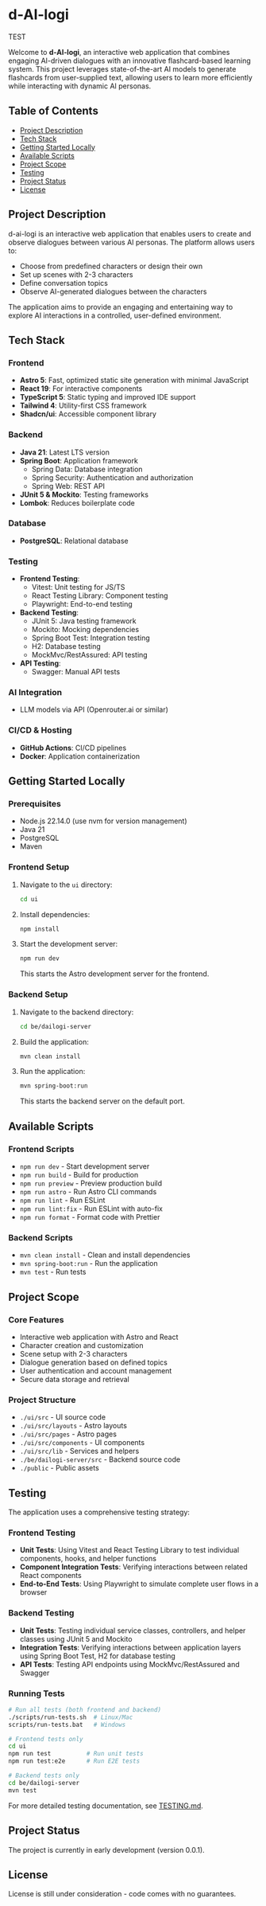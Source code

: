 # d‑AI‑logi

TEST

Welcome to **d‑AI‑logi**, an interactive web application that combines engaging AI-driven dialogues with an innovative flashcard-based learning system. This project leverages state-of-the-art AI models to generate flashcards from user-supplied text, allowing users to learn more efficiently while interacting with dynamic AI personas.

## Table of Contents

- [Project Description](#project-description)
- [Tech Stack](#tech-stack)
- [Getting Started Locally](#getting-started-locally)
- [Available Scripts](#available-scripts)
- [Project Scope](#project-scope)
- [Testing](#testing)
- [Project Status](#project-status)
- [License](#license)

## Project Description

d-ai-logi is an interactive web application that enables users to create and observe dialogues between various AI personas. The platform allows users to:

- Choose from predefined characters or design their own
- Set up scenes with 2-3 characters
- Define conversation topics
- Observe AI-generated dialogues between the characters

The application aims to provide an engaging and entertaining way to explore AI interactions in a controlled, user-defined environment.

## Tech Stack

### Frontend
- **Astro 5**: Fast, optimized static site generation with minimal JavaScript
- **React 19**: For interactive components
- **TypeScript 5**: Static typing and improved IDE support
- **Tailwind 4**: Utility-first CSS framework
- **Shadcn/ui**: Accessible component library

### Backend
- **Java 21**: Latest LTS version
- **Spring Boot**: Application framework
  - Spring Data: Database integration
  - Spring Security: Authentication and authorization
  - Spring Web: REST API
- **JUnit 5 & Mockito**: Testing frameworks
- **Lombok**: Reduces boilerplate code

### Database
- **PostgreSQL**: Relational database

### Testing
- **Frontend Testing**:
  - Vitest: Unit testing for JS/TS
  - React Testing Library: Component testing
  - Playwright: End-to-end testing
- **Backend Testing**:
  - JUnit 5: Java testing framework
  - Mockito: Mocking dependencies
  - Spring Boot Test: Integration testing
  - H2: Database testing
  - MockMvc/RestAssured: API testing
- **API Testing**:
  - Swagger: Manual API tests

### AI Integration  
- LLM models via API (Openrouter.ai or similar)

### CI/CD & Hosting
- **GitHub Actions**: CI/CD pipelines
- **Docker**: Application containerization

## Getting Started Locally

### Prerequisites
- Node.js 22.14.0 (use nvm for version management)
- Java 21
- PostgreSQL
- Maven

### Frontend Setup
1. Navigate to the `ui` directory:
   ```bash
   cd ui
   ```

2. Install dependencies:
   ```bash
   npm install
   ```

3. Start the development server:
   ```bash
   npm run dev
   ```
   This starts the Astro development server for the frontend.

### Backend Setup
1. Navigate to the backend directory:
   ```bash
   cd be/dailogi-server
   ```

2. Build the application:
   ```bash
   mvn clean install
   ```

3. Run the application:
   ```bash
   mvn spring-boot:run
   ```
   This starts the backend server on the default port.

## Available Scripts

### Frontend Scripts
- `npm run dev` - Start development server
- `npm run build` - Build for production
- `npm run preview` - Preview production build
- `npm run astro` - Run Astro CLI commands
- `npm run lint` - Run ESLint
- `npm run lint:fix` - Run ESLint with auto-fix
- `npm run format` - Format code with Prettier

### Backend Scripts
- `mvn clean install` - Clean and install dependencies
- `mvn spring-boot:run` - Run the application
- `mvn test` - Run tests

## Project Scope

### Core Features
- Interactive web application with Astro and React
- Character creation and customization
- Scene setup with 2-3 characters
- Dialogue generation based on defined topics
- User authentication and account management
- Secure data storage and retrieval

### Project Structure
- `./ui/src` - UI source code
- `./ui/src/layouts` - Astro layouts
- `./ui/src/pages` - Astro pages
- `./ui/src/components` - UI components
- `./ui/src/lib` - Services and helpers
- `./be/dailogi-server/src` - Backend source code
- `./public` - Public assets

## Testing

The application uses a comprehensive testing strategy:

### Frontend Testing
- **Unit Tests**: Using Vitest and React Testing Library to test individual components, hooks, and helper functions
- **Component Integration Tests**: Verifying interactions between related React components
- **End-to-End Tests**: Using Playwright to simulate complete user flows in a browser

### Backend Testing
- **Unit Tests**: Testing individual service classes, controllers, and helper classes using JUnit 5 and Mockito
- **Integration Tests**: Verifying interactions between application layers using Spring Boot Test, H2 for database testing
- **API Tests**: Testing API endpoints using MockMvc/RestAssured and Swagger

### Running Tests

```bash
# Run all tests (both frontend and backend)
./scripts/run-tests.sh  # Linux/Mac
scripts/run-tests.bat   # Windows

# Frontend tests only
cd ui
npm run test          # Run unit tests
npm run test:e2e      # Run E2E tests

# Backend tests only
cd be/dailogi-server
mvn test
```

For more detailed testing documentation, see [TESTING.md](TESTING.md).

## Project Status

The project is currently in early development (version 0.0.1).

## License

License is still under consideration - code comes with no guarantees.
